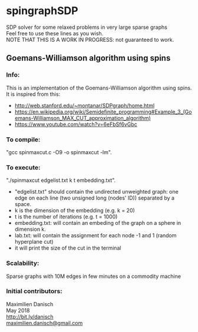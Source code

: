 # spingraphSDP
SDP solver for some relaxed problems in very large sparse graphs  
Feel free to use these lines as you wish.  
NOTE THAT THIS IS A WORK IN PROGRESS: not guaranteed to work.

## Goemans-Williamson algorithm using spins

### Info:
This is an implementation of the Goemans-Williamson algorithm using spins.  
It is inspired from this:
- http://web.stanford.edu/~montanar/SDPgraph/home.html
- https://en.wikipedia.org/wiki/Semidefinite_programming#Example_3_(Goemans-Williamson_MAX_CUT_approximation_algorithm)
- https://www.youtube.com/watch?v=6eFbSf6vGbc

### To compile:
"gcc spinmaxcut.c -O9 -o spinmaxcut -lm".

### To execute:
"./spinmaxcut edgelist.txt k t embedding.txt".
- "edgelist.txt" should contain the undirected unweighted graph: one edge on each line (two unsigned long (nodes' ID)) separated by a space.
- k is the dimension of the embedding (e.g. k = 20)
- t is the number of iterations (e.g. t = 1000)
- embedding.txt: will contain an embeding of the graph on a sphere in dimension k.
- lab.txt: will contain the assignment for each node -1 and 1 (random hyperplane cut)
- it will print the size of the cut in the terminal

### Scalability:

Sparse graphs with 10M edges in few minutes on a commodity machine

### Initial contributors:
Maximilien Danisch  
May 2018  
http://bit.ly/danisch  
maximilien.danisch@gmail.com
